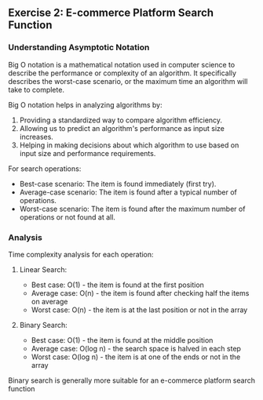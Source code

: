 ## Exercise 2: E-commerce Platform Search Function

### Understanding Asymptotic Notation

Big O notation is a mathematical notation used in computer science to describe the performance or complexity of an algorithm. It specifically describes the worst-case scenario, or the maximum time an algorithm will take to complete.

Big O notation helps in analyzing algorithms by:

1. Providing a standardized way to compare algorithm efficiency.
2. Allowing us to predict an algorithm's performance as input size increases.
3. Helping in making decisions about which algorithm to use based on input size and performance requirements.

For search operations:

- Best-case scenario: The item is found immediately (first try).
- Average-case scenario: The item is found after a typical number of operations.
- Worst-case scenario: The item is found after the maximum number of operations or not found at all.

### Analysis

Time complexity analysis for each operation:

1. Linear Search:

   - Best case: O(1) - the item is found at the first position
   - Average case: O(n) - the item is found after checking half the items on average
   - Worst case: O(n) - the item is at the last position or not in the array

2. Binary Search:

   - Best case: O(1) - the item is found at the middle position
   - Average case: O(log n) - the search space is halved in each step
   - Worst case: O(log n) - the item is at one of the ends or not in the array

Binary search is generally more suitable for an e-commerce platform search function
